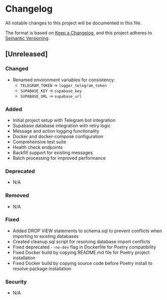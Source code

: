 # Changelog

All notable changes to this project will be documented in this file.

The format is based on [Keep a Changelog](https://keepachangelog.com/en/1.0.0/),
and this project adheres to [Semantic Versioning](https://semver.org/spec/v2.0.0.html).

## [Unreleased]

### Changed
- Renamed environment variables for consistency:
  - `TELEGRAM_TOKEN` → `logger_telegram_token`
  - `SUPABASE_KEY` → `supabase_key`
  - `SUPABASE_URL` → `supabase_url`

### Added
- Initial project setup with Telegram bot integration
- Supabase database integration with retry logic
- Message and action logging functionality
- Docker and docker-compose configuration
- Comprehensive test suite
- Health check endpoints
- Backfill support for existing messages
- Batch processing for improved performance

### Deprecated
- N/A

### Removed
- N/A

### Fixed
- Added DROP VIEW statements to schema.sql to prevent conflicts when importing to existing databases
- Created cleanup.sql script for resolving database import conflicts
- Fixed deprecated `--no-dev` flag in Dockerfile for Poetry compatibility
- Fixed Docker build by copying README.md file for Poetry project installation
- Fixed Docker build by copying source code before Poetry install to resolve package installation

### Security
- N/A 